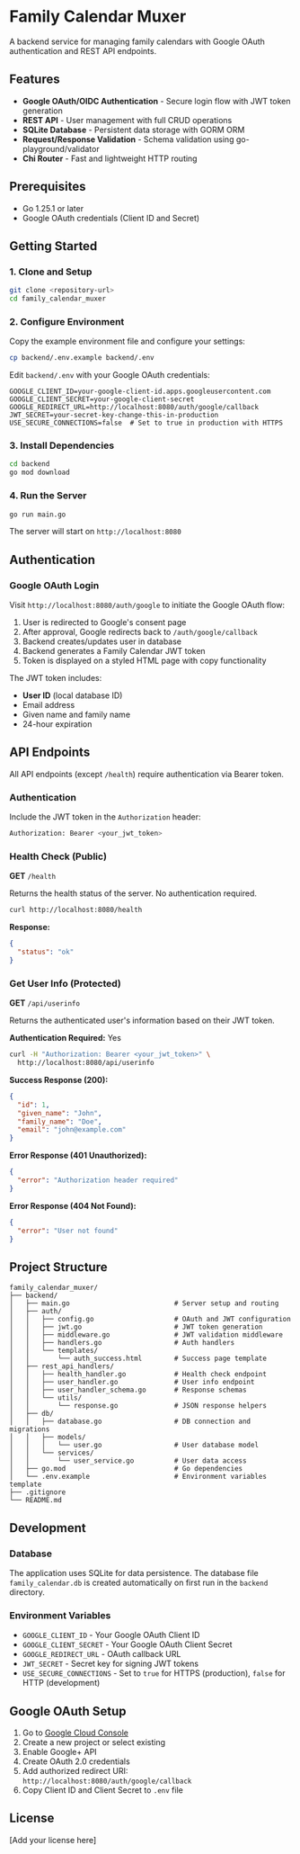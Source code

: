 # Family Calendar Muxer

A backend service for managing family calendars with Google OAuth authentication and REST API endpoints.

## Features

- **Google OAuth/OIDC Authentication** - Secure login flow with JWT token generation
- **REST API** - User management with full CRUD operations
- **SQLite Database** - Persistent data storage with GORM ORM
- **Request/Response Validation** - Schema validation using go-playground/validator
- **Chi Router** - Fast and lightweight HTTP routing

## Prerequisites

- Go 1.25.1 or later
- Google OAuth credentials (Client ID and Secret)

## Getting Started

### 1. Clone and Setup

```bash
git clone <repository-url>
cd family_calendar_muxer
```

### 2. Configure Environment

Copy the example environment file and configure your settings:

```bash
cp backend/.env.example backend/.env
```

Edit `backend/.env` with your Google OAuth credentials:

```env
GOOGLE_CLIENT_ID=your-google-client-id.apps.googleusercontent.com
GOOGLE_CLIENT_SECRET=your-google-client-secret
GOOGLE_REDIRECT_URL=http://localhost:8080/auth/google/callback
JWT_SECRET=your-secret-key-change-this-in-production
USE_SECURE_CONNECTIONS=false  # Set to true in production with HTTPS
```

### 3. Install Dependencies

```bash
cd backend
go mod download
```

### 4. Run the Server

```bash
go run main.go
```

The server will start on `http://localhost:8080`

## Authentication

### Google OAuth Login

Visit `http://localhost:8080/auth/google` to initiate the Google OAuth flow:

1. User is redirected to Google's consent page
2. After approval, Google redirects back to `/auth/google/callback`
3. Backend creates/updates user in database
4. Backend generates a Family Calendar JWT token
5. Token is displayed on a styled HTML page with copy functionality

The JWT token includes:
- **User ID** (local database ID)
- Email address
- Given name and family name
- 24-hour expiration

## API Endpoints

All API endpoints (except `/health`) require authentication via Bearer token.

### Authentication

Include the JWT token in the `Authorization` header:

```bash
Authorization: Bearer <your_jwt_token>
```

### Health Check (Public)

**GET** `/health`

Returns the health status of the server. No authentication required.

```bash
curl http://localhost:8080/health
```

**Response:**
```json
{
  "status": "ok"
}
```

### Get User Info (Protected)

**GET** `/api/userinfo`

Returns the authenticated user's information based on their JWT token.

**Authentication Required:** Yes

```bash
curl -H "Authorization: Bearer <your_jwt_token>" \
  http://localhost:8080/api/userinfo
```

**Success Response (200):**
```json
{
  "id": 1,
  "given_name": "John",
  "family_name": "Doe",
  "email": "john@example.com"
}
```

**Error Response (401 Unauthorized):**
```json
{
  "error": "Authorization header required"
}
```

**Error Response (404 Not Found):**
```json
{
  "error": "User not found"
}
```

## Project Structure

```
family_calendar_muxer/
├── backend/
│   ├── main.go                          # Server setup and routing
│   ├── auth/
│   │   ├── config.go                    # OAuth and JWT configuration
│   │   ├── jwt.go                       # JWT token generation
│   │   ├── middleware.go                # JWT validation middleware
│   │   ├── handlers.go                  # Auth handlers
│   │   └── templates/
│   │       └── auth_success.html        # Success page template
│   ├── rest_api_handlers/
│   │   ├── health_handler.go            # Health check endpoint
│   │   ├── user_handler.go              # User info endpoint
│   │   ├── user_handler_schema.go       # Response schemas
│   │   └── utils/
│   │       └── response.go              # JSON response helpers
│   ├── db/
│   │   ├── database.go                  # DB connection and migrations
│   │   ├── models/
│   │   │   └── user.go                  # User database model
│   │   └── services/
│   │       └── user_service.go          # User data access
│   ├── go.mod                           # Go dependencies
│   └── .env.example                     # Environment variables template
├── .gitignore
└── README.md
```

## Development

### Database

The application uses SQLite for data persistence. The database file `family_calendar.db` is created automatically on first run in the `backend` directory.

### Environment Variables

- `GOOGLE_CLIENT_ID` - Your Google OAuth Client ID
- `GOOGLE_CLIENT_SECRET` - Your Google OAuth Client Secret
- `GOOGLE_REDIRECT_URL` - OAuth callback URL
- `JWT_SECRET` - Secret key for signing JWT tokens
- `USE_SECURE_CONNECTIONS` - Set to `true` for HTTPS (production), `false` for HTTP (development)

## Google OAuth Setup

1. Go to [Google Cloud Console](https://console.cloud.google.com/)
2. Create a new project or select existing
3. Enable Google+ API
4. Create OAuth 2.0 credentials
5. Add authorized redirect URI: `http://localhost:8080/auth/google/callback`
6. Copy Client ID and Client Secret to `.env` file

## License

[Add your license here]

